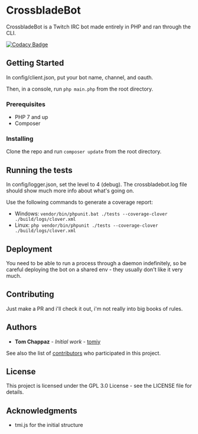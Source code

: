 # CrossbladeBot

CrossbladeBot is a Twitch IRC bot made entirely in PHP and ran through the CLI.

[![Codacy Badge](https://api.codacy.com/project/badge/Grade/106b8405d12940c8bc67e184f09a8926)](https://app.codacy.com/app/tomiy/crossbladebot?utm_source=github.com&utm_medium=referral&utm_content=tomiy/crossbladebot&utm_campaign=Badge_Grade_Dashboard)

## Getting Started

In config/client.json, put your bot name, channel, and oauth.

Then, in a console, run `php main.php` from the root directory.

### Prerequisites

* PHP 7 and up
* Composer

### Installing

Clone the repo and run `composer update` from the root directory.

## Running the tests

In config/logger.json, set the level to 4 (debug). The crossbladebot.log file should show much more info about what's going on.

Use the following commands to generate a coverage report:

* Windows: `vendor/bin/phpunit.bat ./tests --coverage-clover ./build/logs/clover.xml`
* Linux: `php vendor/bin/phpunit ./tests --coverage-clover ./build/logs/clover.xml`

## Deployment

You need to be able to run a process through a daemon indefinitely, so be careful deploying the bot on a shared env - they usually don't like it very much.

## Contributing

Just make a PR and i'll check it out, i'm not really into big books of rules.

## Authors

  * **Tom Chappaz** - *Initial work* - [tomiy](https://github.com/tomiy)

See also the list of [contributors](https://github.com/tomiy/crossbladebot/contributors) who participated in this project.

## License

This project is licensed under the GPL 3.0 License - see the LICENSE file for details.

## Acknowledgments

* tmi.js for the initial structure
